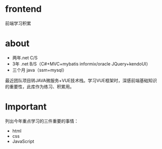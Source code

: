 # frontend
前端学习积累

# about
* 两年.net C/S
* 3年 .net B/S（C#+MVC+mybatis informix/oracle JQuery+kendoUI）
* 三个月 java（ssm+mysql）

最近团队项目转JAVA微服务+VUE技术栈。学习VUE框架时，深感前端基础知识的重要性，此库作为练习、积累用。

# Important
列出今年重点学习的三件重要的事情：
* html
* css
* JavaScript
